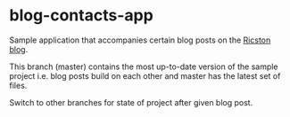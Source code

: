 blog-contacts-app
=================

Sample application that accompanies certain blog posts on the [Ricston blog](http://ricston.com/blog).

This branch (master) contains the most up-to-date version of the sample project i.e. blog posts build on each other and master has the latest set of files.

Switch to other branches for state of project after given blog post.
